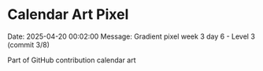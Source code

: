 # Calendar Art Pixel

Date: 2025-04-20 00:02:00
Message: Gradient pixel week 3 day 6 - Level 3 (commit 3/8)

Part of GitHub contribution calendar art
